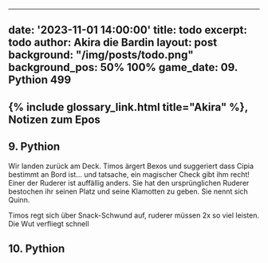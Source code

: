   ---
date: '2023-11-01 14:00:00'
title: todo
excerpt: todo
author: Akira die Bardin
layout: post
background: "/img/posts/todo.png"
background_pos: 50% 100%
game_date: 09. Pythion 499
---

<div class="rhyme">
  <blockquote>

  </blockquote>
</div>

## {% include glossary_link.html title="Akira" %}, Notizen zum Epos

## 9. Pythion

Wir landen zurück am Deck. Timos ärgert Bexos und suggeriert dass Cipia bestimmt an Bord ist... und tatsache, ein magischer Check gibt ihm recht! Einer der Ruderer ist auffällig anders. Sie hat den ursprünglichen Ruderer bestochen ihr seinen Platz und seine Klamotten zu geben. Sie nennt sich Quinn.

Timos regt sich über Snack-Schwund auf, ruderer müssen 2x so viel leisten. Die Wut verfliegt schnell

## 10. Pythion





<!-- In 6 tagen schlüpft mein drache, am 15. volkion -->

<!--
Die Amazonen sind mit der Halbinsel Aresia in Verbindung, 
pythor und hexia, grüner drache, hängen zusammen
Narsus für viele aresianer ein spielzeug der königin.
Helios hat auch Gefallen an den Gyganen gefunden
(Chondrus erzählt uns, beim "träumer", also der richtung ohne sterne, finden wir die nether seee)
Tiameia versucht herauszufinden, wo sie ein Ei herbekommen kann. Pythor versucht zu helfen, ist aber sehr mysteriös und erwähnt Begriffe wie "Goldene Münze", "Sonnenaufgang" und "Helios".
-->

